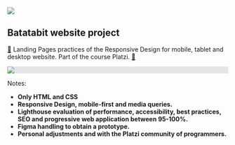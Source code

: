 ![](https://gist.githack.com/CabosManuel/c30452c0008dcb1e0211d819a393c399/raw/64891040f91f6c61681291cd5ee2abb8cd9f9ec5/logo.svg)
---

<h2>Batatabit website project</h2>
<a href='https://emojitool.com/triangular-flag-on-post'>🚩</a>
Landing Pages practices of the Responsive Design for mobile, tablet and desktop website. 
Part of the course Platzi.
<a href='https://emojitool.com/green-heart'>💚</a>

<img style="display: block;-webkit-user-select: none;margin: auto;background-color: hsl(0, 0%, 90%);" 
src="https://camo.githubusercontent.com/7f800c545cb2febc331d6cb7a8c46589ec16ebd1641db706a54e34509479924f/68747470733a2f2f7374617469632e706c61747a692e636f6d2f6d656469612f6c616e64696e672d70726f6a656374732f6d6f62696c652d66697273745f70726f796563746f2e676966">

Notes:
- **Only HTML and CSS**
- **Responsive Design, mobile-first and media queries.**
- **Lighthouse evaluation of performance, accessibility, best practices, SEO and progressive web application between 95-100%.** 
- **Figma handling to obtain a prototype.** 
- **Personal adjustments and with the Platzi community of programmers.** 
